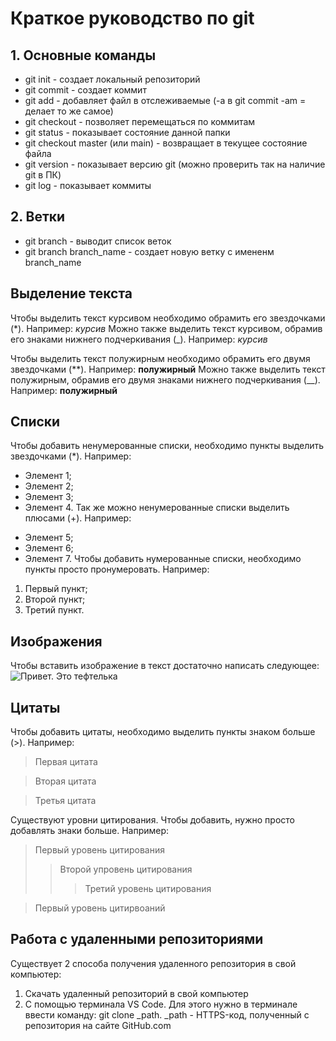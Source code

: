 # Краткое руководство по git
## 1. Основные команды
* git init - создает локальный репозиторий
* git commit - создает коммит
* git add - добавляет файл в отслеживаемые (-a в git commit -am = делает то же самое)
* git checkout - позволяет перемещаться по коммитам
* git status - показывает состояние данной папки
* git checkout master (или main) - возвращает в текущее состояние файла
* git version - показывает версию git (можно проверить так на наличие git в ПК)
* git log - показывает коммиты
## 2. Ветки
+ git branch - выводит список веток
+ git branch branch_name - создает новую ветку с имененм branch_name
## Выделение текста
Чтобы выделить текст курсивом необходимо обрамить его звездочками (*). Например: *курсив*
Можно также выделить текст курсивом, обрамив его знаками нижнего подчеркивания (_). Например: _курсив_

Чтобы выделить текст полужирным необходимо обрамить его двумя звездочками (**). Например: **полужирный**
Можно также выделить текст полужирным, обрамив его двумя знаками нижнего подчеркивания (__). Например: __полужирный__
## Списки
Чтобы добавить ненумерованные списки, необходимо пункты выделить звездочками (*). Например:
* Элемент 1;
* Элемент 2;
* Элемент 3;
* Элемент 4.
Так же можно ненумерованные списки выделить плюсами (+). Например:
+ Элемент 5;
+ Элемент 6;
+ Элемент 7.
Чтобы добавить нумерованные списки, необходимо пункты просто пронумеровать. Например:
1. Первый пункт;
2. Второй пункт;
3. Третий пункт.
## Изображения
Чтобы вставить изображение в текст достаточно написать следующее: ![Привет. Это тефтелька](CatTeftelka.jpg)
## Цитаты
Чтобы добавить цитаты, необходимо выделить пункты знаком больше (>). Например:
> Первая цитата

> Вторая цитата

> Третья цитата

Существуют уровни цитирования. Чтобы добавить, нужно просто добавлять знаки больше. Например:
> Первый уровень цитирования
>> Второй упровень цитирования
>>> Третий уровень цитирования

> Первый уровень цитирвоаний

## Работа с удаленными репозиториями
Существует 2 способа получения удаленного репозитория в свой компьютер:
1. Скачать удаленный репозиторий в свой компьютер
2. С помощью терминала VS Code. Для этого нужно в терминале ввести команду: git clone _path. _path - HTTPS-код, полученный с репозитория на сайте GitHub.com